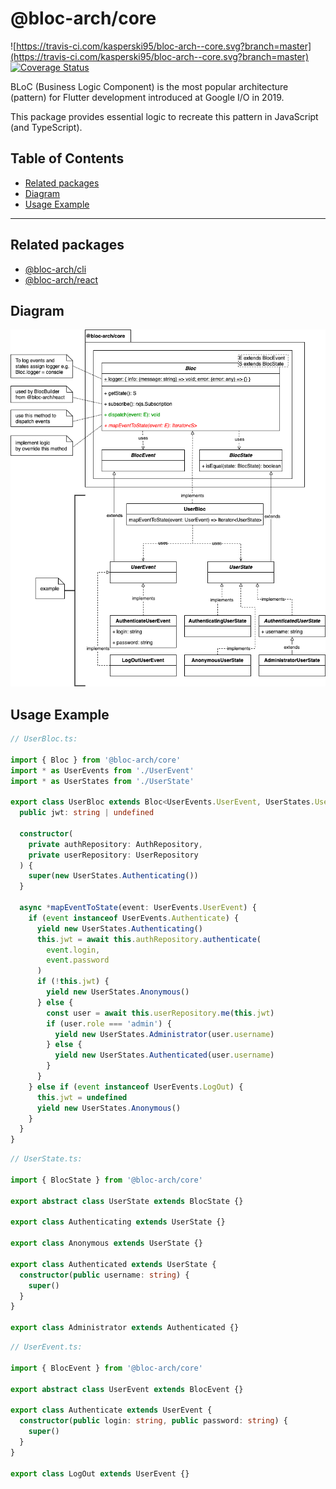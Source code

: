 # @bloc-arch/core <!-- omit in toc -->

![https://travis-ci.com/kasperski95/bloc-arch--core.svg?branch=master](https://travis-ci.com/kasperski95/bloc-arch--core.svg?branch=master)
[![Coverage Status](https://coveralls.io/repos/github/kasperski95/bloc-arch--core/badge.svg?branch=master)](https://coveralls.io/github/kasperski95/bloc-arch--core?branch=master)

BLoC (Business Logic Component) is the most popular architecture (pattern) for Flutter development introduced at Google I/O in 2019.

This package provides essential logic to recreate this pattern in JavaScript (and TypeScript).


## Table of Contents <!-- omit in toc -->
- [Related packages](#related-packages)
- [Diagram](#diagram)
- [Usage Example](#usage-example)

---

## Related packages
- [@bloc-arch/cli](https://www.npmjs.com/package/@bloc-arch/cli)
- [@bloc-arch/react](https://www.npmjs.com/package/@bloc-arch/react)

## Diagram
![diagram](https://raw.githubusercontent.com/kasperski95/bloc-arch--core/master/documentation/bloc.png)

## Usage Example
```ts
// UserBloc.ts:

import { Bloc } from '@bloc-arch/core'
import * as UserEvents from './UserEvent'
import * as UserStates from './UserState'

export class UserBloc extends Bloc<UserEvents.UserEvent, UserStates.UserState> {
  public jwt: string | undefined

  constructor(
    private authRepository: AuthRepository,
    private userRepository: UserRepository
  ) {
    super(new UserStates.Authenticating())
  }

  async *mapEventToState(event: UserEvents.UserEvent) {
    if (event instanceof UserEvents.Authenticate) {
      yield new UserStates.Authenticating()
      this.jwt = await this.authRepository.authenticate(
        event.login,
        event.password
      )
      if (!this.jwt) {
        yield new UserStates.Anonymous()
      } else {
        const user = await this.userRepository.me(this.jwt)
        if (user.role === 'admin') {
          yield new UserStates.Administrator(user.username)
        } else {
          yield new UserStates.Authenticated(user.username)
        }
      }
    } else if (event instanceof UserEvents.LogOut) {
      this.jwt = undefined
      yield new UserStates.Anonymous()
    }
  }
}

```

```ts
// UserState.ts:

import { BlocState } from '@bloc-arch/core'

export abstract class UserState extends BlocState {}

export class Authenticating extends UserState {}

export class Anonymous extends UserState {}

export class Authenticated extends UserState {
  constructor(public username: string) {
    super()
  }
}

export class Administrator extends Authenticated {}

```

```ts
// UserEvent.ts:

import { BlocEvent } from '@bloc-arch/core'

export abstract class UserEvent extends BlocEvent {}

export class Authenticate extends UserEvent {
  constructor(public login: string, public password: string) {
    super()
  }
}

export class LogOut extends UserEvent {}

```